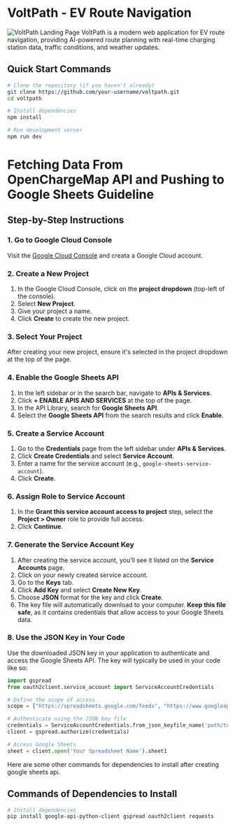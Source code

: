 # VoltPath - EV Route Navigation

![VoltPath Landing Page](https://hebbkx1anhila5yf.public.blob.vercel-storage.com/Screenshot%202025-04-05%20at%202.24.42%E2%80%AFAM-u5kFpnwwISjBWdwzFtWv2qQXxFvIXy.png)
VoltPath is a modern web application for EV route navigation, providing AI-powered route planning with real-time charging station data, traffic conditions, and weather updates.

## Quick Start Commands

```bash
# Clone the repository (if you haven't already)
git clone https://github.com/your-username/voltpath.git
cd voltpath

# Install dependencies
npm install

# Run development server
npm run dev
```

# Fetching Data From OpenChargeMap API and Pushing to Google Sheets Guideline

## Step-by-Step Instructions

### 1. Go to Google Cloud Console
Visit the [Google Cloud Console](https://console.cloud.google.com/) and creata a Google Cloud account.

### 2. Create a New Project
1. In the Google Cloud Console, click on the **project dropdown** (top-left of the console).
2. Select **New Project**.
3. Give your project a name.
4. Click **Create** to create the new project.

### 3. Select Your Project
After creating your new project, ensure it's selected in the project dropdown at the top of the page.

### 4. Enable the Google Sheets API
1. In the left sidebar or in the search bar, navigate to **APIs & Services**.
2. Click **+ ENABLE APIS AND SERVICES** at the top of the page.
3. In the API Library, search for **Google Sheets API**.
4. Select the **Google Sheets API** from the search results and click **Enable**.

### 5. Create a Service Account
1. Go to the **Credentials** page from the left sidebar under **APIs & Services**.
2. Click **Create Credentials** and select **Service Account**.
3. Enter a name for the service account (e.g., `google-sheets-service-account`).
4. Click **Create**.

### 6. Assign Role to Service Account
1. In the **Grant this service account access to project** step, select the **Project > Owner** role to provide full access.
2. Click **Continue**.

### 7. Generate the Service Account Key
1. After creating the service account, you’ll see it listed on the **Service Accounts** page.
2. Click on your newly created service account.
3. Go to the **Keys** tab.
4. Click **Add Key** and select **Create New Key**.
5. Choose **JSON** format for the key and click **Create**.
6. The key file will automatically download to your computer. **Keep this file safe**, as it contains credentials that allow access to your Google Sheets data.

### 8. Use the JSON Key in Your Code
Use the downloaded JSON key in your application to authenticate and access the Google Sheets API. The key will typically be used in your code like so:

```python
import gspread
from oauth2client.service_account import ServiceAccountCredentials

# Define the scope of access
scope = ["https://spreadsheets.google.com/feeds", "https://www.googleapis.com/auth/drive"]

# Authenticate using the JSON key file
credentials = ServiceAccountCredentials.from_json_keyfile_name('path/to/your/service-account-key.json', scope)
client = gspread.authorize(credentials)

# Access Google Sheets
sheet = client.open('Your Spreadsheet Name').sheet1
```

Here are some other commands for dependencies to install after creating google sheets api.

## Commands of Dependencies to Install

```bash
# Install dependencies
pip install google-api-python-client gspread oauth2client requests
```


